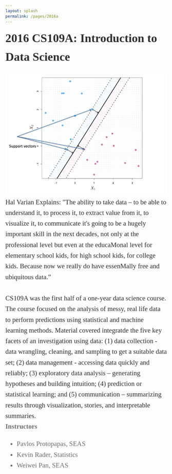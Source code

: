 ```yaml
---
layout: splash
permalink: /pages/2016a
---
```


<div style="font-family:Karla; font-size:2.3rem; color:#303030;line-height:1.6;">  <b> 2016 CS109A: Introduction to Data Science </b> </div>
<br/>
<center> 
<img src="/assets/images/2016A_fig.png" width=600>
</center> 
<div style="font-family:Karla; font-size:1.3rem; color:#303030;line-height:1.6;"> 
Hal Varian Explains:
"The ability to take data – to be able to understand it, to process it, to extract value from it, to visualize it, to communicate it's going to be a hugely important skill in the next decades, not only at the professional level but even at the educaMonal level for elementary school kids, for high school kids, for college kids. Because now we really do have essenMally free and ubiquitous data.”
<br/><br/> 
CS109A was the first half of a one‐year data science course. The course focused on the analysis of messy, real life data to perform predictions using statistical and machine learning methods. Material covered integratde the five key facets of an investigation using data: (1) data collection ‐ data wrangling, cleaning, and sampling to get a suitable data set; (2) data management ‐ accessing data quickly and reliably; (3) exploratory data analysis – generating hypotheses and building intuition; (4) prediction or statistical learning; and (5) communication – summarizing results through visualization, stories, and interpretable summaries.
</div>


<div style="font-family:Karla; font-size:1.3rem; color:#707070;line-height:1.6;">
  <b>Instructors</b>   
   <ul  style="font-family:Karla; font-size:1.3rem; color:#707070;line-height:1.6;"> 
<li  style="font-family:Karla; font-size:1.3rem; color:#707070;line-height:1.6;"> 
    Pavlos Protopapas, SEAS</li>
<li  style="font-family:Karla; font-size:1.3rem; color:#707070;line-height:1.6;"> Kevin Rader, Statistics</li>
<li  style="font-family:Karla; font-size:1.3rem; color:#707070;line-height:1.6;"> Weiwei Pan, SEAS</li>
</ul>
</div> 


